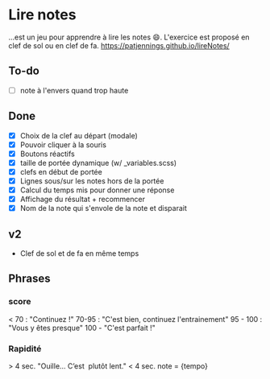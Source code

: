 # Lire notes
…est un jeu pour apprendre à lire les notes :smile:. L'exercice est proposé en clef de sol ou en clef de fa.
https://patjennings.github.io/lireNotes/

## To-do
- [ ] note à l'envers quand trop haute

## Done
- [x] Choix de la clef au départ (modale)
- [x] Pouvoir cliquer à la souris
- [x] Boutons réactifs
- [x] taille de portée dynamique (w/ \_variables.scss)
- [x] clefs en début de portée
- [x] Lignes sous/sur les notes hors de la portée
- [x] Calcul du temps mis pour donner une réponse
- [x] Affichage du résultat + recommencer
- [x] Nom de la note qui s'envole de la note et disparait

## v2
- Clef de sol et de fa en même temps


## Phrases
### score
< 70 : "Continuez !"
70-95 : "C'est bien, continuez l'entrainement"
95 - 100 : "Vous y êtes presque"
100 - "C'est parfait !"
### Rapidité
\> 4 sec. "Ouille… C’est  plutôt lent."
< 4 sec. note = {tempo}
